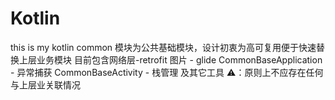 # Kotlin
this is my kotlin
common 模块为公共基础模块，设计初衷为高可复用便于快速替换上层业务模块
目前包含网络层-retrofit
图片 - glide
CommonBaseApplication - 异常捕获
CommonBaseActivity - 栈管理
及其它工具
⚠️：原则上不应存在任何与上层业关联情况

